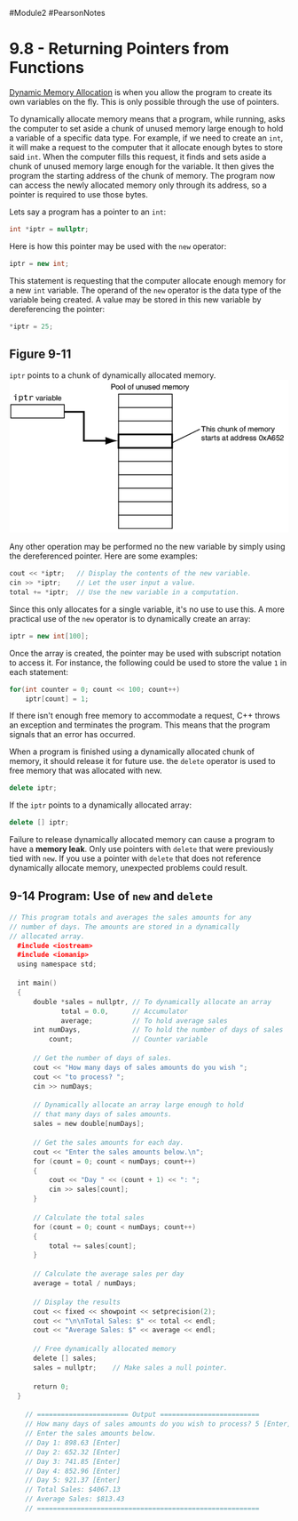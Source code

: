 #Module2 #PearsonNotes 
# 9.8 - Returning Pointers from Functions
<u>Dynamic Memory Allocation</u> is when you allow the program to create its own variables on the fly. This is only possible through the use of pointers.

To dynamically allocate memory means that a program, while running, asks the computer to set aside a chunk of unused memory large enough to hold a variable of a specific data type. For example, if we need to create an `int`, it will make a request to the computer that it allocate enough bytes to store said `int`. When the computer fills this request, it finds and sets aside a chunk of unused memory large enough for the variable. It then gives the program the starting address of the chunk of memory. The program now can access the newly allocated memory only through its address, so a pointer is required to use those bytes.

Lets say a program has a pointer to an `int`:
```c++
int *iptr = nullptr;
```

Here is how this pointer may be used with the `new` operator:
```c++
iptr = new int;
```
This statement is requesting that the computer allocate enough memory for a new `int` variable. The operand of the `new` operator is the data type of the variable being created. A value may be stored in this new variable by dereferencing the pointer:
```c++
*iptr = 25;
```

## Figure 9-11
`iptr` points to a chunk of dynamically allocated memory. <br />
![9.8 - Figure 9-11](/Module%202/Pearson%20Notes/9.8%20Photos/9.8%20-%20Figure%209-11.png) <br />

Any other operation may be performed no the new variable by simply using the dereferenced pointer.
Here are some examples:
```c++
cout << *iptr;   // Display the contents of the new variable.
cin >> *iptr;    // Let the user input a value.
total += *iptr;  // Use the new variable in a computation.
```
Since this only allocates for a single variable, it's no use to use this. A more practical use of the `new` operator is to dynamically create an array:
```c++
iptr = new int[100];
```
Once the array is created, the pointer may be used with subscript notation to access it. For instance, the following could be used to store the value `1` in each statement:
```c++
for(int counter = 0; count << 100; count++)
	iptr[count] = 1;
```

If there isn't enough free memory to accommodate a request, C++ throws an exception and terminates the program. This means that the program signals that an error has occurred.

When a program is finished using a dynamically allocated chunk of memory, it should release it for future use. the `delete` operator is used to free memory that was allocated with new.
```c++
delete iptr;
```
If the `iptr` points to a dynamically allocated array:
```c++
delete [] iptr;
```

Failure to release dynamically allocated memory can cause a program to have a **memory leak**.
Only use pointers with `delete` that were previously tied with `new`. If you use a pointer with `delete` that does not reference dynamically allocate memory, unexpected problems could result.

## 9-14 Program: Use of `new` and `delete`
```c++
// This program totals and averages the sales amounts for any 
// number of days. The amounts are stored in a dynamically 
// allocated array. 
  #include <iostream> 
  #include <iomanip> 
  using namespace std;

  int main() 
  { 
      double *sales = nullptr, // To dynamically allocate an array 
             total = 0.0,      // Accumulator 
             average;          // To hold average sales 
      int numDays,             // To hold the number of days of sales 
          count;               // Counter variable 

      // Get the number of days of sales. 
      cout << "How many days of sales amounts do you wish "; 
      cout << "to process? "; 
      cin >> numDays; 

      // Dynamically allocate an array large enough to hold 
      // that many days of sales amounts. 
      sales = new double[numDays]; 

      // Get the sales amounts for each day. 
      cout << "Enter the sales amounts below.\n"; 
      for (count = 0; count < numDays; count++) 
      { 
          cout << "Day " << (count + 1) << ": "; 
          cin >> sales[count]; 
      } 

      // Calculate the total sales 
      for (count = 0; count < numDays; count++) 
      { 
          total += sales[count]; 
      } 

      // Calculate the average sales per day 
      average = total / numDays; 

      // Display the results 
      cout << fixed << showpoint << setprecision(2); 
      cout << "\n\nTotal Sales: $" << total << endl; 
      cout << "Average Sales: $" << average << endl; 

      // Free dynamically allocated memory 
      delete [] sales; 
      sales = nullptr;    // Make sales a null pointer. 

      return 0; 
  }

	// ======================= Output =========================
	// How many days of sales amounts do you wish to process? 5 [Enter]
	// Enter the sales amounts below.
	// Day 1: 898.63 [Enter]
	// Day 2: 652.32 [Enter]
	// Day 3: 741.85 [Enter]
	// Day 4: 852.96 [Enter]
	// Day 5: 921.37 [Enter]
	// Total Sales: $4067.13
	// Average Sales: $813.43
	// ========================================================
```
